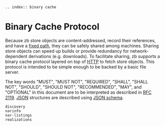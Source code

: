 ```{eval-rst}
.. index:: binary cache
```

# Binary Cache Protocol

Because zb store objects are content-addressed, record their references,
and have a [fixed path](project:#path-algorithm),
they can be safely shared among machines.
Sharing store objects can speed up builds
or provide redundancy for network-dependent derivations (e.g. downloads).
To facilitate sharing, zb supports a binary cache protocol layered on top of [HTTP][RFC 9110] to fetch store objects.
This protocol is intended to be simple enough to be backed by a basic file server.

The key words "MUST", "MUST NOT", "REQUIRED", "SHALL", "SHALL NOT",
"SHOULD", "SHOULD NOT", "RECOMMENDED", "MAY", and "OPTIONAL" in this
document are to be interpreted as described in [RFC 2119][].
[JSON][] structures are described using [JSON schema][].

[JSON]: https://datatracker.ietf.org/doc/html/rfc8259
[JSON schema]: https://json-schema.org/draft-07/draft-handrews-json-schema-01
[RFC 2119]: https://datatracker.ietf.org/doc/html/rfc2119
[RFC 9110]: https://datatracker.ietf.org/doc/html/rfc9110

```{toctree}
discovery
narinfo
nar-listings
realizations
```
